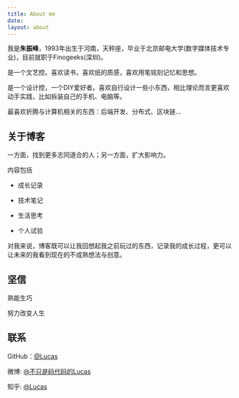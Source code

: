 ```yaml
---
title: About me
date:
layout: about
---
```


我是**朱振峰**，1993年出生于河南，天秤座，毕业于北京邮电大学(数字媒体技术专业)，目前就职于Finogeeks(深圳)。

是一个文艺控。喜欢读书，喜欢纸的质感，喜欢用笔铭刻记忆和思想。

是一个设计控，一个DIY爱好者。喜欢自行设计一些小东西，相比理论而言更喜欢动手实践，比如拆装自己的手机、电脑等。

最喜欢折腾与计算机相关的东西：后端开发、分布式、区块链...

## 关于博客

一方面，找到更多志同道合的人；另一方面，扩大影响力。

内容包括

- 成长记录

- 技术笔记

- 生活思考

- 个人试验

对我来说，博客既可以让我回想起我之前玩过的东西，记录我的成长过程，更可以让未来的我看到现在的不成熟想法与创意。

## 坚信

熟能生巧

努力改变人生

## 联系

GitHub：[@Lucas](https://github.com/zhenfeng-zhu)

微博: [@不只是码代码的Lucas](https://weibo.com/3090277575/profile?topnav=1&wvr=6)

知乎: [@Lucas](https://www.zhihu.com/people/zhu-zhen-feng-96/activities)